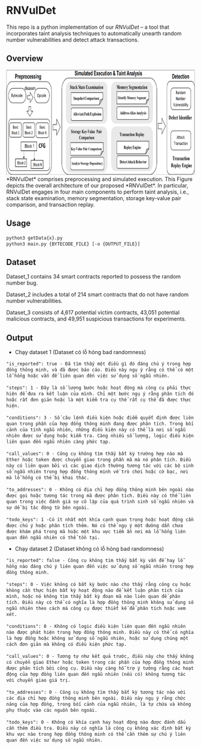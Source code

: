 # RNVulDet

This repo is a python implementation of our *RNVulDet* – a tool that incorporates taint analysis techniques to automatically unearth random number vulnerabilities and detect attack transactions.


## Overview
<div align=center><img width="880" height="280" src="./figs/overview.png"/></div>
*RNVulDet* comprises preprocessing and simulated execution. This Figure depicts the overall architecture of our proposed *RNVulDet*. In particular, RNVulDet engages in four main components to perform taint analysis, i.e., stack state examination, memory segmentation, storage key-value pair comparison, and transaction replay.

## Usage

```
python3 getData{x}.py
python3 main.py {BYTECODE_FILE} [-o {OUTPUT_FILE}]
```

## Dataset
Dataset\_1 contains 34 smart contracts reported to possess the random number bug.

Dataset\_2 includes a total of 214 smart contracts that do not have random number vulnerabilities.

Dataset\_3 consists of 4,617 potential victim contracts, 43,051 potential malicious contracts, and 49,951 suspicious transactions for experiments.

## Output
- Chạy dataset 1 (Dataset có lỗ hỏng bad randomness)
```solidity
"is_reported": true - Đã tìm thấy một điều gì đó đáng chú ý trong hợp đồng thông minh, và đã được báo cáo. Điều này ngụ ý rằng có thể có một lỗ hổng hoặc vấn đề liên quan đến việc sử dụng số ngẫu nhiên.

"steps": 1 - Đây là số lượng bước hoặc hoạt động mà công cụ phải thực hiện để đưa ra kết luận của mình. Chỉ một bước ngụ ý rằng phân tích đó hoặc rất đơn giản hoặc là một kiểm tra cụ thể rất cụ thể đã được thực hiện.

"conditions": 3 - Số câu lệnh điều kiện hoặc điểm quyết định được liên quan trong phần của hợp đồng thông minh đang được phân tích. Trong bối cảnh của tính ngẫu nhiên, những điều kiện này có thể là nơi số ngẫu nhiên được sử dụng hoặc kiểm tra. Càng nhiều số lượng, logic điều kiện liên quan đến ngẫu nhiên càng phức tạp.

"call_values": 0 - Công cụ không tìm thấy bất kỳ trường hợp nào mà Ether hoặc token được chuyển giao trong phần mã mà nó phân tích. Điều này có liên quan bởi vì các giao dịch thường tương tác với các bộ sinh số ngẫu nhiên trong hợp đồng thông minh về trò chơi hoặc cờ bạc, nơi mà lỗ hổng có thể bị khai thác.

"to_addresses": 0 - Không có địa chỉ hợp đồng thông minh bên ngoài nào được gọi hoặc tương tác trong mã được phân tích. Điều này có thể liên quan trong việc đánh giá sự cô lập của quá trình sinh số ngẫu nhiên và sự dễ bị tác động từ bên ngoài.

"todo_keys": 1 -Có ít nhất một khía cạnh quan trọng hoặc hoạt động cần được chú ý hoặc phân tích thêm. Nó có thể ngụ ý một đường dẫn chưa được khám phá trong mã hoặc một khu vực tiềm ẩn nơi mà lỗ hổng liên quan đến ngẫu nhiên có thể tồn tại.
```
- Chạy dataset 2 (Dataset không có lỗ hỏng bad randomness)
```solidity
"is_reported": false - Công cụ không tìm thấy bất kỳ vấn đề hay lỗ hổng nào đáng chú ý liên quan đến việc sử dụng số ngẫu nhiên trong hợp đồng thông minh.

"steps": 0 - Việc không có bất kỳ bước nào cho thấy rằng công cụ hoặc không cần thực hiện bất kỳ hoạt động nào để kết luận phân tích của mình, hoặc nó không tìm thấy bất kỳ đoạn mã nào liên quan để phân tích. Điều này có thể có nghĩa là hợp đồng thông minh không sử dụng số ngẫu nhiên theo cách mà công cụ được thiết kế để phân tích hoặc xem xét.

"conditions": 0 - Không có logic điều kiện liên quan đến ngẫu nhiên nào được phát hiện trong hợp đồng thông minh. Điều này có thể có nghĩa là hợp đồng hoặc không sử dụng số ngẫu nhiên, hoặc sử dụng chúng một cách đơn giản mà không có điều kiện phức tạp.

"call_values": 0 - Tương tự như kết quả trước, điều này cho thấy không có chuyển giao Ether hoặc token trong các phần của hợp đồng thông minh được phân tích bởi công cụ. Điều này càng hỗ trợ ý tưởng rằng các hoạt động của hợp đồng liên quan đến ngẫu nhiên (nếu có) không tương tác với chuyển giao giá trị.

"to_addresses": 0 - Công cụ không tìm thấy bất kỳ tương tác nào với các địa chỉ hợp đồng thông minh bên ngoài. Điều này ngụ ý rằng chức năng của hợp đồng, trong bối cảnh của ngẫu nhiên, là tự chứa và không phụ thuộc vào các nguồn bên ngoài.

"todo_keys": 0 - Không có khía cạnh hay hoạt động nào được đánh dấu cần thêm điều tra. Điều này có nghĩa là công cụ không xác định bất kỳ khu vực nào trong hợp đồng thông minh có thể cần thêm sự chú ý liên quan đến việc sử dụng số ngẫu nhiên.
```
